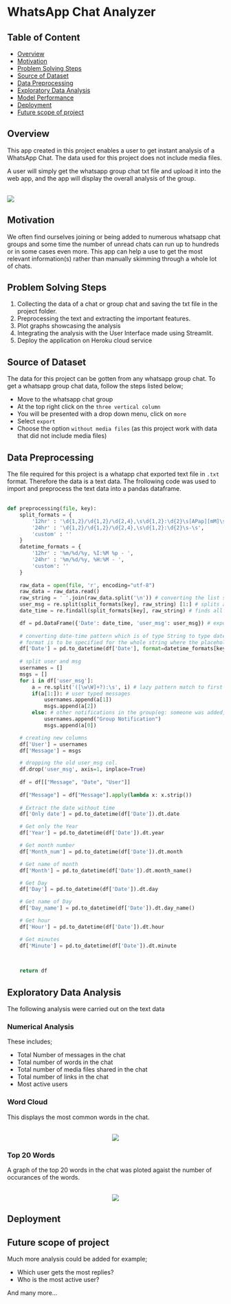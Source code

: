 # WhatsApp Chat Analyzer

## Table of Content
* [Overview](#overview)
* [Motivation](#motivation)
* [Problem Solving Steps](#problem-solving-steps)
* [Source of Dataset](#source-of-dataset)
* [Data Preprocessing](#data-preprocessing)
* [Exploratory Data Analysis](#exploratory-data-analysis)
* [Model Performance](#model-performance)
* [Deployment](#deployment)
* [Future scope of project](#future-scope-of-project)

## Overview

This app created in this project enables a user to get instant analysis of a WhatsApp Chat. The data used for this project does not include media files.

A user will simply get the whatsapp group chat txt file and upload it into the web app, and the app will display the overall analysis of the group.<br/><br/>

<img src="img/whatsapp.png">

## Motivation

We often find ourselves joining or being added to numerous whatsapp chat groups and some time the number of unread chats can run up to hundreds or in some cases even more. This app can help a use to get the most relevant information(s) rather than manually skimming through a whole lot of chats.

## Problem Solving Steps

1. Collecting the data of a chat or group chat and saving the txt file in the project folder.
2. Preprocessing the text and extracting the important features.
3. Plot graphs showcasing the analysis
4. Integrating the analysis with the User Interface made using Streamlit. 
5. Deploy the application on Heroku cloud service

## Source of Dataset

The data for this project can be gotten from any whatsapp group chat. To get a whatsapp group chat data, follow the steps listed below;

* Move to the whatsapp chat group
* At the top right click on the `three vertical column`
* You will be presented with a drop down menu, click on `more`
* Select `export`
* Choose the option `without media files` (as this project work with data that did not include media files)

## Data Preprocessing

The file required for this project is a whatapp chat exported text file in `.txt` format. Therefore the data is a text data. The frollowing code was used to import and preprocess the text data into a pandas dataframe.</br></br>

```python
def preprocessing(file, key):
    split_formats = {
        '12hr' : '\d{1,2}/\d{1,2}/\d{2,4},\s\d{1,2}:\d{2}\s[APap][mM]\s-\s',
        '24hr' : '\d{1,2}/\d{1,2}/\d{2,4},\s\d{1,2}:\d{2}\s-\s',
        'custom' : ''
    }
    datetime_formats = {
        '12hr' : '%m/%d/%y, %I:%M %p - ',
        '24hr' : '%m/%d/%y, %H:%M - ',
        'custom': ''
    }
    
    raw_data = open(file, 'r', encoding="utf-8")
    raw_data = raw_data.read()
    raw_string = ' '.join(raw_data.split('\n')) # converting the list split by newline char. as one whole string as there can be multi-line messages
    user_msg = re.split(split_formats[key], raw_string) [1:] # splits at all the date-time pattern, resulting in list of all the messages with user names
    date_time = re.findall(split_formats[key], raw_string) # finds all the date-time patterns

    df = pd.DataFrame({'Date': date_time, 'user_msg': user_msg}) # exporting it to a df
        
    # converting date-time pattern which is of type String to type datetime,
    # format is to be specified for the whole string where the placeholders are extracted by the method 
    df['Date'] = pd.to_datetime(df['Date'], format=datetime_formats[key])
    
    # split user and msg 
    usernames = []
    msgs = []
    for i in df['user_msg']:
        a = re.split('([\w\W]+?):\s', i) # lazy pattern match to first {user_name}: pattern and spliting it aka each msg from a user
        if(a[1:]): # user typed messages
            usernames.append(a[1])
            msgs.append(a[2])
        else: # other notifications in the group(eg: someone was added, some left ...)
            usernames.append("Group Notification")
            msgs.append(a[0])

    # creating new columns         
    df['User'] = usernames
    df['Message'] = msgs

    # dropping the old user_msg col.
    df.drop('user_msg', axis=1, inplace=True)
    
    df = df[["Message", "Date", "User"]]
    
    df["Message"] = df["Message"].apply(lambda x: x.strip())
    
    # Extract the date without time
    df['Only date'] = pd.to_datetime(df['Date']).dt.date

    # Get only the Year
    df['Year'] = pd.to_datetime(df['Date']).dt.year

    # Get month number
    df['Month_num'] = pd.to_datetime(df['Date']).dt.month

    # Get name of month
    df['Month'] = pd.to_datetime(df['Date']).dt.month_name()

    # Get Day
    df['Day'] = pd.to_datetime(df['Date']).dt.day

    # Get name of Day
    df['Day_name'] = pd.to_datetime(df['Date']).dt.day_name()

    # Get hour
    df['Hour'] = pd.to_datetime(df['Date']).dt.hour

    # Get minutes
    df['Minute'] = pd.to_datetime(df['Date']).dt.minute

    
    
    return df
```

## Exploratory Data Analysis

The following analysis were carried out on the text data

### Numerical Analysis
These includes;
* Total Number of messages in the chat
* Total number of words in the chat
* Total number of media files shared in the chat
* Total number of links in the chat
* Most active users

### Word Cloud

This displays the most common words in the chat.</br></br>
<div align="center">
    <img src="img/whatsapp_woordcloud.png">
</div>

### Top 20 Words

A graph of the top 20 words in the chat was ploted agaist the number of occurances of the words.</br></br>
<div align="center">
    <img src="img/most_commo_words.png">
</div>

## Deployment

## Future scope of project

Much more analysis could be added for example; 
* Which user gets the most replies?
* Who is the most active user?

And many more...
